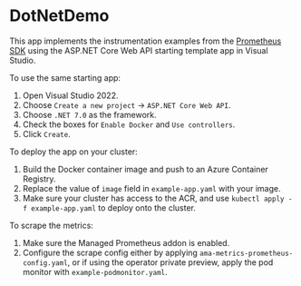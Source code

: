 # DotNetDemo
This app implements the instrumentation examples from the [Prometheus SDK](https://github.com/prometheus-net/prometheus-net) using the ASP.NET Core Web API starting template app in Visual Studio.

To use the same starting app:
1. Open Visual Studio 2022.
2. Choose `Create a new project` -> `ASP.NET Core Web API`.
3. Choose `.NET 7.0` as the framework.
4. Check the boxes for `Enable Docker` and `Use controllers`.
5. Click `Create`.

To deploy the app on your cluster:
1. Build the Docker container image and push to an Azure Container Registry.
2. Replace the value of `image` field in `example-app.yaml` with your image.
3. Make sure your cluster has access to the ACR, and use `kubectl apply -f example-app.yaml` to deploy onto the cluster.

To scrape the metrics:
1. Make sure the Managed Prometheus addon is enabled.
2. Configure the scrape config either by applying `ama-metrics-prometheus-config.yaml`, or if using the operator private preview, apply the pod monitor with `example-podmonitor.yaml`.
